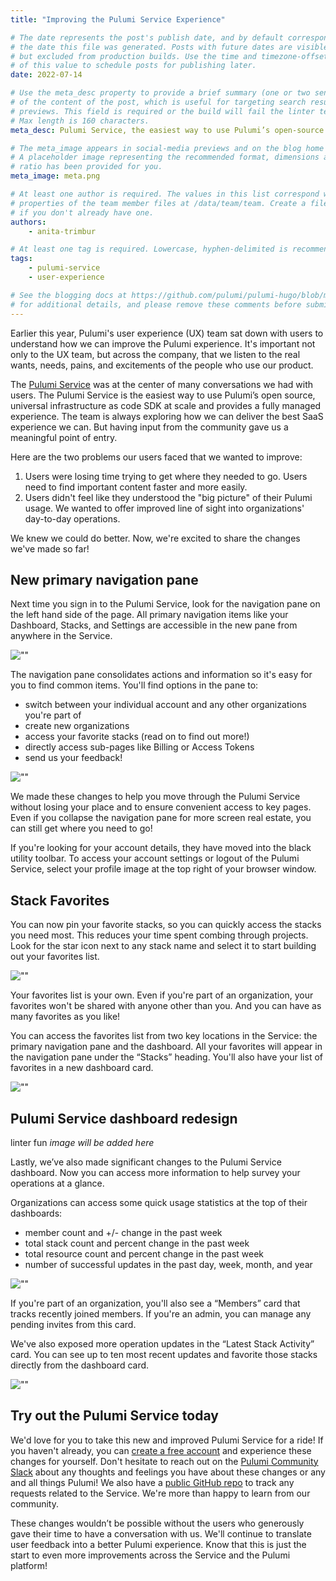 ```yaml
---
title: "Improving the Pulumi Service Experience"

# The date represents the post's publish date, and by default corresponds with
# the date this file was generated. Posts with future dates are visible in development,
# but excluded from production builds. Use the time and timezone-offset portions of
# of this value to schedule posts for publishing later.
date: 2022-07-14

# Use the meta_desc property to provide a brief summary (one or two sentences)
# of the content of the post, which is useful for targeting search results or social-media
# previews. This field is required or the build will fail the linter test. 
# Max length is 160 characters.
meta_desc: Pulumi Service, the easiest way to use Pulumi’s open-source universal infrastructure as code, just got better with a new and improved user experience.

# The meta_image appears in social-media previews and on the blog home page.
# A placeholder image representing the recommended format, dimensions and aspect
# ratio has been provided for you.
meta_image: meta.png

# At least one author is required. The values in this list correspond with the `id`
# properties of the team member files at /data/team/team. Create a file for yourself
# if you don't already have one.
authors:
    - anita-trimbur

# At least one tag is required. Lowercase, hyphen-delimited is recommended.
tags:
    - pulumi-service
    - user-experience

# See the blogging docs at https://github.com/pulumi/pulumi-hugo/blob/master/BLOGGING.md.
# for additional details, and please remove these comments before submitting for review.
---
```


Earlier this year, Pulumi's user experience (UX) team sat down with users to understand how we can improve the Pulumi experience. It's important not only to the UX team, but across the company, that we listen to the real wants, needs, pains, and excitements of the people who use our product.

The [Pulumi Service](https://www.pulumi.com/docs/intro/pulumi-service/) was at the center of many conversations we had with users. The Pulumi Service is the easiest way to use Pulumi’s open source, universal infrastructure as code SDK at scale and provides a fully managed experience. The team is always exploring how we can deliver the best SaaS experience we can. But having input from the community gave us a meaningful point of entry.

<!--more-->

Here are the two problems our users faced that we wanted to improve:

1. Users were losing time trying to get where they needed to go. Users need to find important content faster and more easily.
2. Users didn't feel like they understood the "big picture" of their Pulumi usage. We wanted to offer improved line of sight into organizations' day-to-day operations.

We knew we could do better. Now, we're excited to share the changes we've made so far!

## New primary navigation pane

Next time you sign in to the Pulumi Service, look for the navigation pane on the left hand side of the page. All primary navigation items like your Dashboard, Stacks, and Settings are accessible in the new pane from anywhere in the Service.

![""](dashboard-nav-expanded.png)

The navigation pane consolidates actions and information so it's easy for you to find common items. You'll find options in the pane to:

- switch between your individual account and any other organizations you're part of
- create new organizations
- access your favorite stacks (read on to find out more!)
- directly access sub-pages like Billing or Access Tokens
- send us your feedback!

![""](dashboard-nav-collapsed.png)

We made these changes to help you move through the Pulumi Service without losing your place and to ensure convenient access to key pages. Even if you collapse the navigation pane for more screen real estate, you can still get where you need to go!

If you're looking for your account details, they have moved into the black utility toolbar. To access your account settings or logout of the Pulumi Service, select your profile image at the top right of your browser window.

## Stack Favorites

You can now pin your favorite stacks, so you can quickly access the stacks you need most. This reduces your time spent combing through projects. Look for the star icon next to any stack name and select it to start building out your favorites list.

![""](stack-navigation.png)

Your favorites list is your own. Even if you're part of an organization, your favorites won't be shared with anyone other than you. And you can have as many favorites as you like!

You can access the favorites list from two key locations in the Service: the primary navigation pane and the dashboard. All your favorites will appear in the navigation pane under the “Stacks” heading. You'll also have your list of favorites in a new dashboard card.

![""](stacks-navigation-favorites-card.png)

## Pulumi Service dashboard redesign

linter fun _image will be added here_

Lastly, we’ve also made significant changes to the Pulumi Service dashboard. Now you can access more information to help survey your operations at a glance.

Organizations can access some quick usage statistics at the top of their dashboards:

- member count and +/- change in the past week
- total stack count and percent change in the past week
- total resource count and percent change in the past week
- number of successful updates in the past day, week, month, and year

![""](dashboard-quick-stats.png)

If you're part of an organization, you'll also see a “Members” card that tracks recently joined members. If you're an admin, you can manage any pending invites from this card.

We've also exposed more operation updates in the “Latest Stack Activity” card. You can see up to ten most recent updates and favorite those stacks directly from the dashboard card.

![""](members-stack-activity-cards.png)

## Try out the Pulumi Service today

We'd love for you to take this new and improved Pulumi Service for a ride! If you haven't already, you can [create a free account](https://app.pulumi.com/signup) and experience these changes for yourself. Don't hesitate to reach out on the [Pulumi Community Slack](https://slack.pulumi.com/?_gl=1*abbv2y*_ga*MTgxNzE0MTI3LjE2NDM3MzcwNTU.*_ga_FQHG5CVY2D*MTY1NzY0ODc4NC4xMzMuMC4xNjU3NjQ4Nzg0LjYw) about any thoughts and feelings you have about these changes or any and all things Pulumi! We also have a [public GitHub repo](https://github.com/pulumi/service-requests/issues) to track any requests related to the Service. We're more than happy to learn from our community.

These changes wouldn’t be possible without the users who generously gave their time to have a conversation with us. We'll continue to translate user feedback into a better Pulumi experience. Know that this is just the start to even more improvements across the Service and the Pulumi platform!
